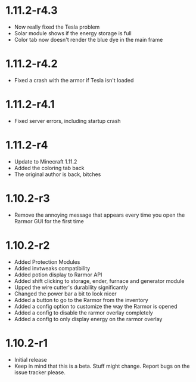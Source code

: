 # 1.11.2-r4.3
* Now really fixed the Tesla problem
* Solar module shows if the energy storage is full
* Color tab now doesn't render the blue dye in the main frame

# 1.11.2-r4.2
* Fixed a crash with the armor if Tesla isn't loaded

# 1.11.2-r4.1
* Fixed server errors, including startup crash

# 1.11.2-r4
* Update to Minecraft 1.11.2
* Added the coloring tab back
* The original author is back, bitches

# 1.10.2-r3
* Remove the annoying message that appears every time you open the Rarmor GUI for the first time

# 1.10.2-r2
* Added Protection Modules
* Added invtweaks compatibility
* Added potion display to Rarmor API
* Added shift clicking to storage, ender, furnace and generator module
* Upped the wire cutter's durability significantly
* Changed the power bar a bit to look nicer
* Added a button to go to the Rarmor from the inventory
* Added a config option to customize the way the Rarmor is opened
* Added a config to disable the rarmor overlay completely
* Added a config to only display energy on the rarmor overlay

# 1.10.2-r1
* Initial release
* Keep in mind that this is a beta. Stuff might change. Report bugs on the issue tracker please.